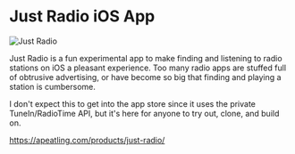 # Just Radio iOS App

![Just Radio](https://cldup.com/VMQRlAcAfZ.png "Just Radio")

Just Radio is a fun experimental app to make finding and listening to radio stations on iOS a pleasant experience. Too many radio apps are stuffed full of obtrusive advertising, or have become so big that finding and playing a station is cumbersome.

I don't expect this to get into the app store since it uses the private TuneIn/RadioTime API, but it's here for anyone to try out, clone, and build on.

https://apeatling.com/products/just-radio/
